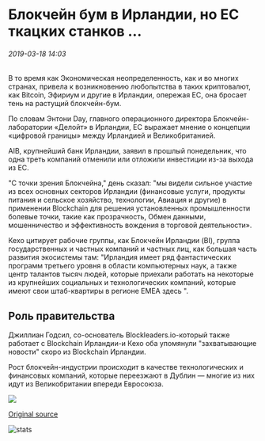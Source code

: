 # Блокчейн бум в Ирландии, но ЕС ткацких станков ...

###### 2019-03-18 14:03

В то время как Экономическая неопределенность, как и во многих странах, привела к возникновению любопытства в таких криптовалют, как Bitcoin, Эфириум и другие в Ирландии, опережая ЕС, она бросает тень на растущий блокчейн-бум.

По словам Энтони Day, главного операционного директора Блокчейн-лаборатории «Делойт» в Ирландии, ЕС выражает мнение о концепции «цифровой границы» между Ирландией и Великобританией.

AIB, крупнейший банк Ирландии, заявил в прошлый понедельник, что одна треть компаний отменили или отложили инвестиции из-за выхода из ЕС.

"С точки зрения Блокчейна," день сказал: "мы видели сильное участие из всех основных секторов Ирландии (финансовые услуги, продукты питания и сельское хозяйство, технологии, Авиация и другие) в применении Blockchain для решения установленных промышленности болевые точки, такие как прозрачность, Обмен данными, мошенничество и эффективность вождения в торговой деятельности».

Кехо цитирует рабочие группы, как Блокчейн Ирландии (BI), группа государственных и частных компаний и частных лиц, как большая часть развития экосистемы там: "Ирландия имеет ряд фантастических программ третьего уровня в области компьютерных наук, а также центр талантов тысяч людей, которые приехали работать на некоторые из крупнейших социальных и технологических компаний, которые имеют свои штаб-квартиры в регионе EMEA здесь ".

## Роль правительства

Джиллиан Годсил, со-основатель Blockleaders.io-который также работает с Blockchain Ирландии-и Кехо оба упомянули "захватывающие новости" скоро из Blockchain Ирландии.

Рост блокчейн-индустрии происходит в качестве технологических и финансовых компаний, которые переезжают в Дублин — многие из них идут из Великобритании впереди Евросоюза.

![](https://s3.cointelegraph.com/storage/uploads/view/72bba85174fabcb14d38bb39ccb4d81e.png)

[Original source](https://cointelegraph.com/news/blockchain-boom-in-ireland-but-brexit-looms)

![stats](https://c.statcounter.com/11760860/0/a89fa40b/1/ "stats")